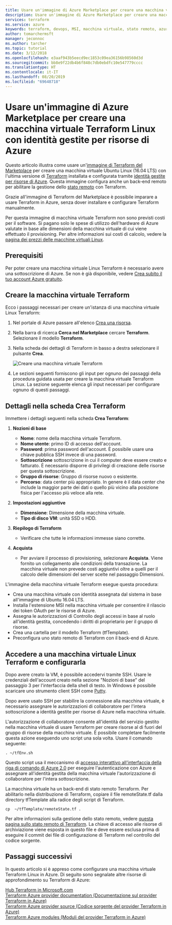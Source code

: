 ```yaml
---
title: Usare un'immagine di Azure Marketplace per creare una macchina virtuale Terraform Linux con un'identità gestita
description: Usare un'immagine di Azure Marketplace per creare una macchina virtuale Terraform Linux con un'identità gestita e la funzione di gestione dello stato remoto per distribuire facilmente le risorse in Azure.
services: terraform
ms.service: azure
keywords: terraform, devops, MSI, macchina virtuale, stato remoto, azure
author: tomarchermsft
manager: jeconnoc
ms.author: tarcher
ms.topic: tutorial
ms.date: 3/12/2018
ms.openlocfilehash: e3aaf943b5eecd9ec1853c09ea36156b98560d3d
ms.sourcegitcommit: bb8e9f22db4b6f848c7db0ebdfc10e547779cccc
ms.translationtype: HT
ms.contentlocale: it-IT
ms.lasthandoff: 08/20/2019
ms.locfileid: "69648718"
---
```

# <a name="use-an-azure-marketplace-image-to-create-a-terraform-linux-virtual-machine-with-managed-identities-for-azure-resources"></a>Usare un'immagine di Azure Marketplace per creare una macchina virtuale Terraform Linux con identità gestite per risorse di Azure

Questo articolo illustra come usare un'[immagine di Terraform del Marketplace](https://azuremarketplace.microsoft.com/marketplace/apps/azure-oss.terraform?tab=Overview) per creare una macchina virtuale Ubuntu Linux (16.04 LTS) con l'ultima versione di [Terraform](https://www.terraform.io/intro/index.html) installata e configurata tramite [identità gestite per risorse di Azure](https://docs.microsoft.com/azure/active-directory/managed-service-identity/overview). Questa immagine configura anche un back-end remoto per abilitare la gestione dello [stato remoto](https://www.terraform.io/docs/state/remote.html) con Terraform. 

Grazie all'immagine di Terraform del Marketplace è possibile imparare a usare Terraform in Azure, senza dover installare e configurare Terraform manualmente. 

Per questa immagine di macchina virtuale Terraform non sono previsti costi per il software. Si pagano solo le spese di utilizzo dell'hardware di Azure valutate in base alle dimensioni della macchina virtuale di cui viene effettuato il provisioning. Per altre informazioni sui costi di calcolo, vedere la [pagina dei prezzi delle macchine virtuali Linux](https://azure.microsoft.com/pricing/details/virtual-machines/linux/).

## <a name="prerequisites"></a>Prerequisiti
Per poter creare una macchina virtuale Linux Terraform è necessario avere una sottoscrizione di Azure. Se non è già disponibile, vedere [Crea subito il tuo account Azure gratuito](https://azure.microsoft.com/free/).  

## <a name="create-your-terraform-virtual-machine"></a>Creare la macchina virtuale Terraform 

Ecco i passaggi necessari per creare un'istanza di una macchina virtuale Linux Terraform: 

1. Nel portale di Azure passare all'elenco [Crea una risorsa](https://ms.portal.azure.com/#create/hub).

2. Nella barra di ricerca **Cerca nel Marketplace** cercare **Terraform**. Selezionare il modello **Terraform**. 

3. Nella scheda dei dettagli di Terraform in basso a destra selezionare il pulsante **Crea**.

    ![Creare una macchina virtuale Terraform](media/terraformmsi.png)

4. Le sezioni seguenti forniscono gli input per ognuno dei passaggi della procedura guidata usata per creare la macchina virtuale Terraform Linux. La sezione seguente elenca gli input necessari per configurare ognuno di questi passaggi.

## <a name="details-on-the-create-terraform-tab"></a>Dettagli nella scheda Crea Terraform

Immettere i dettagli seguenti nella scheda **Crea Terraform**:

1. **Nozioni di base**
    
   * **Nome**: nome della macchina virtuale Terraform.
   * **Nome utente**: primo ID di accesso dell'account.
   * **Password**: prima password dell'account. È possibile usare una chiave pubblica SSH invece di una password.
   * **Sottoscrizione** sottoscrizione in cui il computer deve essere creato e fatturato. È necessario disporre di privilegi di creazione delle risorse per questa sottoscrizione.
   * **Gruppo di risorse**: Gruppo di risorse nuovo o esistente.
   * **Percorso**: data center più appropriato. In genere è il data center che include la maggior parte dei dati o quello più vicino alla posizione fisica per l'accesso più veloce alla rete.

2. **Impostazioni aggiuntive**

   * **Dimensione**: Dimensione della macchina virtuale. 
   * **Tipo di disco VM**: unità SSD o HDD.

3. **Riepilogo di Terraform**

   * Verificare che tutte le informazioni immesse siano corrette. 

4. **Acquista**

   * Per avviare il processo di provisioning, selezionare **Acquista**. Viene fornito un collegamento alle condizioni della transazione. La macchina virtuale non prevede costi aggiuntivi oltre a quelli per il calcolo delle dimensioni del server scelte nel passaggio Dimensioni.

L'immagine della macchina virtuale Terraform esegue questa procedura:

* Crea una macchina virtuale con identità assegnata dal sistema in base all'immagine di Ubuntu 16.04 LTS.
* Installa l'estensione MSI nella macchina virtuale per consentire il rilascio dei token OAuth per le risorse di Azure.
* Assegna le autorizzazioni di Controllo degli accessi in base al ruolo all'identità gestita, concedendo i diritti di proprietario per il gruppo di risorse.
* Crea una cartella per il modello Terraform (tfTemplate).
* Preconfigura uno stato remoto di Terraform con il back-end di Azure.

## <a name="access-and-configure-a-linux-terraform-virtual-machine"></a>Accedere a una macchina virtuale Linux Terraform e configurarla

Dopo avere creato la VM, è possibile accedervi tramite SSH. Usare le credenziali dell'account creato nella sezione "Nozioni di base" del passaggio 3 per l'interfaccia della shell di testo. In Windows è possibile scaricare uno strumento client SSH come [Putty](https://www.putty.org/).

Dopo avere usato SSH per stabilire la connessione alla macchina virtuale, è necessario assegnare le autorizzazioni di collaboratore per l'intera sottoscrizione a identità gestite per risorse di Azure nella macchina virtuale. 

L'autorizzazione di collaboratore consente all'identità del servizio gestito nella macchina virtuale di usare Terraform per creare risorse al di fuori del gruppo di risorse della macchina virtuale. È possibile completare facilmente questa azione eseguendo uno script una sola volta. Usare il comando seguente:

`. ~/tfEnv.sh`

Questo script usa il meccanismo di [accesso interattivo all'interfaccia della riga di comando di Azure 2.0](https://docs.microsoft.com/cli/azure/authenticate-azure-cli?view=azure-cli-latest#sign-in-interactively) per eseguire l'autenticazione con Azure e assegnare all'identità gestita della macchina virtuale l'autorizzazione di collaboratore per l'intera sottoscrizione. 

 La macchina virtuale ha un back-end di stato remoto Terraform. Per abilitarlo nella distribuzione di Terraform, copiare il file remoteState.tf dalla directory tfTemplate alla radice degli script di Terraform.  

 `cp  ~/tfTemplate/remoteState.tf .`

 Per altre informazioni sulla gestione dello stato remoto, vedere [questa pagina sullo stato remoto di Terraform](https://www.terraform.io/docs/state/remote.html). La chiave di accesso alle risorse di archiviazione viene esposta in questo file e deve essere esclusa prima di eseguire il commit dei file di configurazione di Terraform nel controllo del codice sorgente.

## <a name="next-steps"></a>Passaggi successivi
In questo articolo si è appreso come configurare una macchina virtuale Terraform Linux in Azure. Di seguito sono segnalate altre risorse di approfondimento su Terraform di Azure: 

 [Hub Terraform in Microsoft.com](https://docs.microsoft.com/azure/terraform/)  
 [Terraform Azure provider documentation (Documentazione sul provider Terraform in Azure)](https://aka.ms/terraform)  
 [Terraform Azure provider source (Codice sorgente del provider Terraform in Azure)](https://aka.ms/tfgit)  
 [Terraform Azure modules (Moduli del provider Terraform in Azure)](https://aka.ms/tfmodules)
 


















